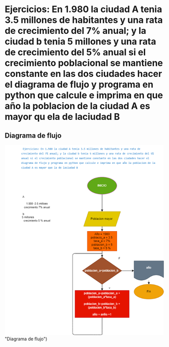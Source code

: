 #   Ejercicios: En 1.980 la ciudad A tenia 3.5 millones de habitantes y una rata de crecimiento del 7% anual; y la ciudad b tenia 5 millones y una rata de crecimiento del 5% anual si el crecimiento poblacional se mantiene constante en las dos ciudades hacer el diagrama de flujo y programa en python que calcule e imprima en que año la poblacion de la ciudad A es mayor qu ela de laciudad B 

## Diagrama de flujo

![Diagrama de flujo](Diagrama.png) "Diagrama de flujo")
